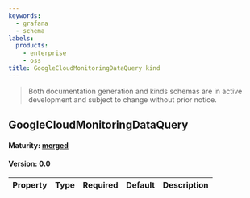 ```yaml
---
keywords:
  - grafana
  - schema
labels:
  products:
    - enterprise
    - oss
title: GoogleCloudMonitoringDataQuery kind
---
```


> Both documentation generation and kinds schemas are in active development and subject to change without prior notice.

## GoogleCloudMonitoringDataQuery

#### Maturity: [merged](../../../maturity/#merged)

#### Version: 0.0

| Property | Type | Required | Default | Description |
| -------- | ---- | -------- | ------- | ----------- |
